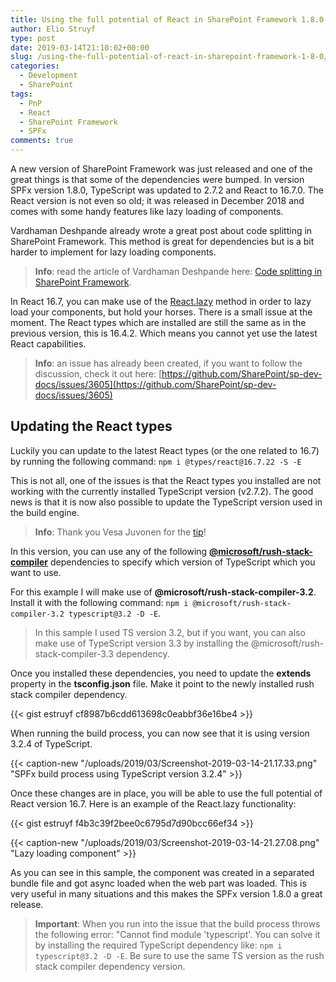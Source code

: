 ```yaml
---
title: Using the full potential of React in SharePoint Framework 1.8.0
author: Elio Struyf
type: post
date: 2019-03-14T21:10:02+00:00
slug: /using-the-full-potential-of-react-in-sharepoint-framework-1-8-0/
categories:
  - Development
  - SharePoint
tags:
  - PnP
  - React
  - SharePoint Framework
  - SPFx
comments: true
---
```


A new version of SharePoint Framework was just released and one of the great things is that some of the dependencies were bumped. In version SPFx version 1.8.0, TypeScript was updated to 2.7.2 and React to 16.7.0. The React version is not even so old; it was released in December 2018 and comes with some handy features like lazy loading of components.

Vardhaman Deshpande already wrote a great post about code splitting in SharePoint Framework. This method is great for dependencies but is a bit harder to implement for lazy loading components.

> **Info**: read the article of Vardhaman Deshpande here: [Code splitting in SharePoint Framework](https://www.vrdmn.com/2018/10/code-splitting-in-sharepoint-framework.html).

In React 16.7, you can make use of the [React.lazy](https://reactjs.org/docs/code-splitting.html) method in order to lazy load your components, but hold your horses. There is a small issue at the moment. The React types which are installed are still the same as in the previous version, this is 16.4.2. Which means you cannot yet use the latest React capabilities.  

> **Info**: an issue has already been created, if you want to follow the discussion, check it out here: [https://github.com/SharePoint/sp-dev-docs/issues/3605](https://github.com/SharePoint/sp-dev-docs/issues/3605)

## Updating the React types

Luckily you can update to the latest React types (or the one related to 16.7) by running the following command: `npm i @types/react@16.7.22 -S -E`

This is not all, one of the issues is that the React types you installed are not working with the currently installed TypeScript version (v2.7.2). The good news is that it is now also possible to update the TypeScript version used in the build engine.

> **Info**: Thank you Vesa Juvonen for the [tip](https://twitter.com/vesajuvonen/status/1106283047375327239)!

In this version, you can use any of the following [**@microsoft/rush-stack-compiler**](https://www.npmjs.com/search?q=%40microsoft%2Frush-stack-compiler) dependencies to specify which version of TypeScript which you want to use.  

For this example I will make use of **@microsoft/rush-stack-compiler-3.2**. Install it with the following command: `npm i @microsoft/rush-stack-compiler-3.2 typescript@3.2 -D -E`. 


> In this sample I used TS version 3.2, but if you want, you can also make use of TypeScript version 3.3 by installing the @microsoft/rush-stack-compiler-3.3 dependency.

Once you installed these dependencies, you need to update the **extends** property in the **tsconfig.json** file. Make it point to the newly installed rush stack compiler dependency.  

{{< gist estruyf cf8987b6cdd613698c0eabbf36e16be4 >}}

When running the build process, you can now see that it is using version 3.2.4 of TypeScript.

{{< caption-new "/uploads/2019/03/Screenshot-2019-03-14-21.17.33.png" "SPFx build process using TypeScript version 3.2.4" >}}

Once these changes are in place, you will be able to use the full potential of React version 16.7. Here is an example of the React.lazy functionality:  

{{< gist estruyf f4b3c39f2bee0c6795d7d90bcc66ef34 >}}

{{< caption-new "/uploads/2019/03/Screenshot-2019-03-14-21.27.08.png" "Lazy loading component" >}}

As you can see in this sample, the component was created in a separated bundle file and got async loaded when the web part was loaded. This is very useful in many situations and this makes the SPFx version 1.8.0 a great release.

> **Important**: When you run into the issue that the build process throws the following error: "Cannot find module 'typescript'. You can solve it by installing the required TypeScript dependency like: `npm i typescript@3.2 -D -E`. Be sure to use the same TS version as the rush  stack compiler dependency version.